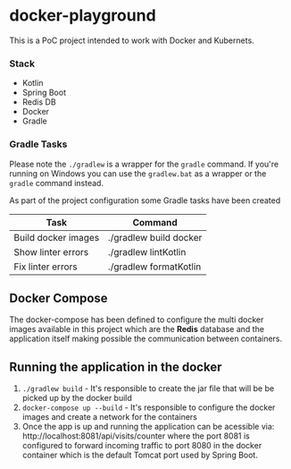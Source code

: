 # docker-playground

This is a PoC project intended to work with Docker and Kubernets.

### Stack
   * Kotlin
   * Spring Boot
   * Redis DB
   * Docker
   * Gradle

### Gradle Tasks

Please note the ```./gradlew``` is a wrapper for the ```gradle``` command. If you're running on Windows you can use the ```gradlew.bat``` as a wrapper or the ```gradle``` command instead.


As part of the project configuration some Gradle tasks have been created

| Task                 |      Command            |
|--------------------  |-------------------------|
| Build docker images  | ./gradlew build docker  |
| Show linter errors   | ./gradlew lintKotlin    |
| Fix linter errors    | ./gradlew formatKotlin  |

## Docker Compose

The docker-compose has been defined to configure the multi docker images available in this project which are the **Redis** database and the application itself making possible the communication between containers.

## Running the application in the docker

1) ```./gradlew build``` - It's responsible to create the jar file that will be be picked up by the docker build
2) ```docker-compose up --build``` - It's responsible to configure the docker images and create a network for the containers
3) Once the app is up and running the application can be acessible via: http://localhost:8081/api/visits/counter where the port 8081 is configured to forward incoming traffic to port 8080 in the docker container which is the default Tomcat port used by Spring Boot.
